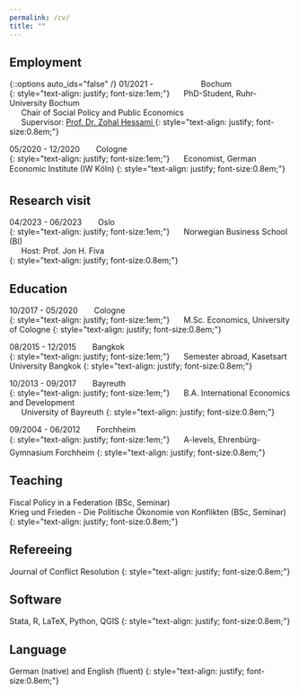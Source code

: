 ```yaml
---
permalink: /cv/
title: ""
---
```

## Employment
{::options auto_ids="false" /}
01/2021 -  &ensp;&ensp;&ensp;&ensp;&ensp;&ensp;&ensp;&ensp;&ensp;&ensp;&ensp;<i class="fas fa-map-marker-alt"></i> Bochum  
{: style="text-align: justify; font-size:1em;"}
&ensp;&ensp;&ensp;PhD-Student, Ruhr-University Bochum  
&ensp;&ensp;&ensp;Chair of Social Policy and Public Economics  
&ensp;&ensp;&ensp;Supervisor: [Prof. Dr. Zohal Hessami ](https://sites.google.com/site/zohalhessami/home)
{: style="text-align: justify; font-size:0.8em;"}

05/2020 - 12/2020 &ensp;&ensp;&ensp;<i class="fas fa-map-marker-alt"></i> Cologne  
{: style="text-align: justify; font-size:1em;"}
&ensp;&ensp;&ensp;Economist, German Economic Institute (IW Köln)
{: style="text-align: justify; font-size:0.8em;"}

## Research visit
04/2023 - 06/2023 &ensp;&ensp;&ensp;<i class="fas fa-map-marker-alt"></i> Oslo   
{: style="text-align: justify; font-size:1em;"}
&ensp;&ensp;&ensp;Norwegian Business School (BI)   
&ensp;&ensp;&ensp;Host: Prof. Jon H. Fiva  
{: style="text-align: justify; font-size:0.8em;"}

## Education 
10/2017 - 05/2020 &ensp;&ensp;&ensp;<i class="fas fa-map-marker-alt"></i> Cologne  
{: style="text-align: justify; font-size:1em;"}
&ensp;&ensp;&ensp;M.Sc. Economics, University of Cologne 
{: style="text-align: justify; font-size:0.8em;"}

08/2015 - 12/2015 &ensp;&ensp;&ensp;<i class="fas fa-map-marker-alt"></i> Bangkok    
{: style="text-align: justify; font-size:1em;"}
&ensp;&ensp;&ensp;Semester abroad, Kasetsart University Bangkok
{: style="text-align: justify; font-size:0.8em;"}

10/2013 - 09/2017 &ensp;&ensp;&ensp;<i class="fas fa-map-marker-alt"></i> Bayreuth   
{: style="text-align: justify; font-size:1em;"}
&ensp;&ensp;&ensp;B.A. International Economics and Development  
&ensp;&ensp;&ensp;University of Bayreuth
{: style="text-align: justify; font-size:0.8em;"}

09/2004 - 06/2012 &ensp;&ensp;&ensp;<i class="fas fa-map-marker-alt"></i> Forchheim   
{: style="text-align: justify; font-size:1em;"}
&ensp;&ensp;&ensp;A-levels, Ehrenbürg-Gymnasium Forchheim
{: style="text-align: justify; font-size:0.8em;"}

## Teaching
Fiscal Policy in a Federation (BSc, Seminar)  
Krieg und Frieden - Die Politische Ökonomie von Konflikten (BSc, Seminar)
{: style="text-align: justify; font-size:0.8em;"}

## Refereeing
Journal of Conflict Resolution
{: style="text-align: justify; font-size:0.8em;"}

## Software 
Stata, R, LaTeX, Python, QGIS
{: style="text-align: justify; font-size:0.8em;"}

## Language
German (native) and English (fluent)
{: style="text-align: justify; font-size:0.8em;"}
